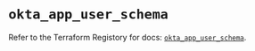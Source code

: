 # `okta_app_user_schema`

Refer to the Terraform Registory for docs: [`okta_app_user_schema`](https://registry.terraform.io/providers/okta/okta/3.46.0/docs/resources/app_user_schema).
